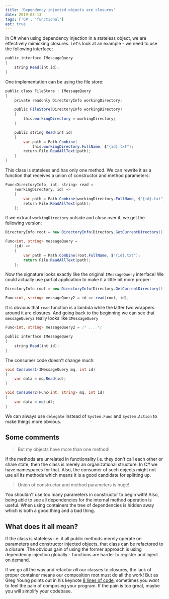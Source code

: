 ```yaml
---
title: 'Dependency injected objects are closures'
date: 2019-03-13
tags: ['C#', 'functional']
ast: true
---
```


In C# when using dependency injection in a stateless object, we are effectively mimicking closures. Let's look at an example - we need to use the following interface:

```csharp
public interface IMessageQuery
{
    string Read(int id);
}
```

One implementation can be using the file store:

```csharp
public class FileStore : IMessageQuery
{
    private readonly DirectoryInfo workingDirectory;

    public FileStore(DirectoryInfo workingDirectory)
    {
        this.workingDirectory = workingDirectory;
    }

    public string Read(int id)
    {
        var path = Path.Combine(
            this.workingDirectory.FullName, $"{id}.txt");
        return File.ReadAllText(path);
    }
}
```

This class is stateless and has only one method. We can rewrite it as a function that receives a union of constructor and method parameters:

```csharp
Func<DirectoryInfo, int, string> read =
    (workingDirectory, id) =>
    {
        var path = Path.Combine(workingDirectory.FullName, $"{id}.txt");
        return File.ReadAllText(path);
    };
```

If we extract `workingDirectory` outside and _close_ over it, we get the following version:

```csharp
DirectoryInfo root = new DirectoryInfo(Directory.GetCurrentDirectory());

Func<int, string> messageQuery =
    (id) =>
    {
        var path = Path.Combine(root.FullName, $"{id}.txt");
        return File.ReadAllText(path);
    };
```

Now the signature looks exactly like the original `IMessageQuery` interface! We could actually use partial application to make it a little bit more proper:

```csharp
DirectoryInfo root = new DirectoryInfo(Directory.GetCurrentDirectory());

Func<int, string> messageQuery2 = id => read(root, id);
```

It is obvious that `read` function is a lambda while the latter two wrappers around it are closures. And going back to the beginning we can see that `messageQuery2` really looks like `IMessageQuery`

```csharp
Func<int, string> messageQuery2 = /* ... */

public interface IMessageQuery
{
    string Read(int id);
}
```

The consumer code doesn't change much:

```csharp
void Consumer1(IMessageQuery mq, int id)
{
    var data = mq.Read(id);
}

void Consumer2(Func<int, string> mq, int id)
{
    var data = mq(id);
}
```

We can always use `delegate` instead of `System.Func` and `System.Action` to make things more obvious.

## Some comments

> But my objects have more than one method!

If the methods are unrelated in functionality i.e. they don't call each other or share state, then the class is merely an organizational structure. In C# we have namespaces for that. Also, the consumer of such objects might not use all its methods which means it is a good candidate for splitting up.

> Union of constructor and method parameters is huge!

You shouldn't use too many parameters in constructor to begin with! Also, being able to see all dependencies for the internal method operation is useful. When using containers the tree of dependencies is hidden away which is both a good thing and a bad thing.

## What does it all mean?

If the class is stateless i.e. it all public methods merely operate on parameters and constructor injected objects, that class can be refactored to a closure. The obvious gain of using the former approach is using dependency injection globally - functions are harder to register and inject on demand.

If we go all the way and refactor _all_ our classes to closures, the lack of proper container means our composition root must do all the work! But as Greg Young points out in his keynote [8 lines of code](https://www.infoq.com/presentations/8-lines-code-refactoring), sometimes you _want_ to feel the pain of composing your program. If the pain is too great, maybe you will simplify your codebase.
